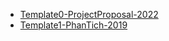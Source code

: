 - [Template0-ProjectProposal-2022](https://docs.google.com/document/d/1vF79n1pk-i2mqL8MNuni_JLSoQ7-tNIH/edit?usp=sharing&ouid=108930669264762401606&rtpof=true&sd=true)
- [Template1-PhanTich-2019](https://docs.google.com/document/d/1k-NXq2NEEfQt2OPZFIC8Lyv694gFW7SWHlqnB1ZXKOc/edit?usp=sharing)
